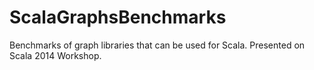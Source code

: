 ScalaGraphsBenchmarks
=====================

Benchmarks of graph libraries that can be used for Scala. Presented on Scala 2014 Workshop.
